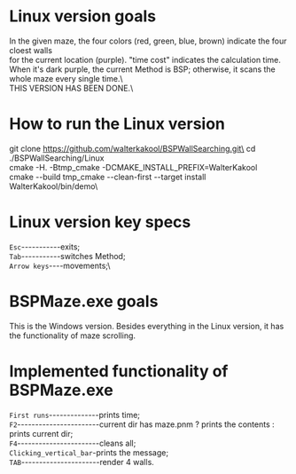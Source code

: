 # Linux version goals
In the given maze, the four colors (red, green, blue, brown) indicate the four cloest walls\
for the current location (purple). "time cost" indicates the calculation time.\
When it's dark purple, the current Method is BSP; otherwise, it scans the whole maze every single time.\  
THIS VERSION HAS BEEN DONE.\

# How to run the Linux version
git clone https://github.com/walterkakool/BSPWallSearching.git\
cd ./BSPWallSearching/Linux\
cmake -H. -Btmp_cmake -DCMAKE_INSTALL_PREFIX=WalterKakool\
cmake --build tmp_cmake --clean-first --target install\
WalterKakool/bin/demo\

# Linux version key specs
`Esc`-----------exits;\
`Tab`-----------switches Method;\
`Arrow keys`----movements;\

# BSPMaze.exe goals
This is the Windows version. Besides everything in the Linux version, it has\
the functionality of maze scrolling.

# Implemented functionality of BSPMaze.exe 
`First runs`--------------prints time;\
`F2`-----------------------current dir has maze.pnm ? prints the contents : prints current dir;\
`F4`-----------------------cleans all;\
`Clicking_vertical_bar`-prints the message;\
`TAB`----------------------render 4 walls.
